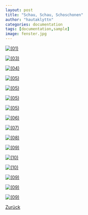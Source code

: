 ```yaml
---
layout: post
title: "Schau, Schau, Schoschonen"
author: "hautaklyttn"
categories: documentation
tags: [documentation,sample]
image: fenster.jpg
---
```


<a href="../assets/img/fenster.jpg" data-lightbox="Fen" data-title="">![(01)](../assets/img/fenster.jpg)</a>

<a href="../assets/img/06_12_2019_(2).JPG" data-lightbox="Fen" data-title="">![(03)](../assets/img/06_12_2019_(2).JPG)</a>

<a href="../assets/img/06_12_2019_(3).JPG" data-lightbox="Fen" data-title="">![(04)](../assets/img/06_12_2019_(3).JPG)</a>

<a href="../assets/img/06_12_2019_(4).JPG" data-lightbox="Fen" data-title="">![(05)](../assets/img/06_12_2019_(4).JPG)</a>

<a href="../assets/img/06_12_2019_(15).jpg" data-lightbox="Fen" data-title="">![(05)](../assets/img/06_12_2019_(15).jpg)</a>

<a href="../assets/img/06_12_2019_(14).jpg" data-lightbox="Fen" data-title="">![(05)](../assets/img/06_12_2019_(14).jpg)</a>

<a href="../assets/img/06_12_2019_(16).jpg" data-lightbox="Fen" data-title="">![(05)](../assets/img/06_12_2019_(16).jpg)</a>

<a href="../assets/img/06_12_2019_(5).jpg" data-lightbox="Fen" data-title="">![(06)](../assets/img/06_12_2019_(5).jpg)</a>

<a href="../assets/img/06_12_2019_(6).jpg" data-lightbox="Fen" data-title="">![(07)](../assets/img/06_12_2019_(6).jpg)</a>

<a href="../assets/img/06_12_2019_(7).jpg" data-lightbox="Fen" data-title="">![(08)](../assets/img/06_12_2019_(7).jpg)</a>

<a href="../assets/img/06_12_2019_(8).jpg" data-lightbox="Fen" data-title="">![(09)](../assets/img/06_12_2019_(8).jpg)</a>

<a href="../assets/img/06_12_2019_(9).jpg" data-lightbox="Fen" data-title="">![(10)](../assets/img/06_12_2019_(9).jpg)</a>

<a href="../assets/img/06_12_2019_(10).jpg" data-lightbox="Fen" data-title="">![(10)](../assets/img/06_12_2019_(10).jpg)</a>

<a href="../assets/img/06_12_2019_(11).jpg" data-lightbox="Fen" data-title="">![(09)](../assets/img/06_12_2019_(11).jpg)</a>

<a href="../assets/img/06_12_2019_(12).jpg" data-lightbox="Fen" data-title="">![(09)](../assets/img/06_12_2019_(12).jpg)</a>

<a href="../assets/img/06_12_2019_(13).jpg" data-lightbox="Fen" data-title="">![(09)](../assets/img/06_12_2019_(13).jpg)</a>

[Zurück](/hausblog)  

